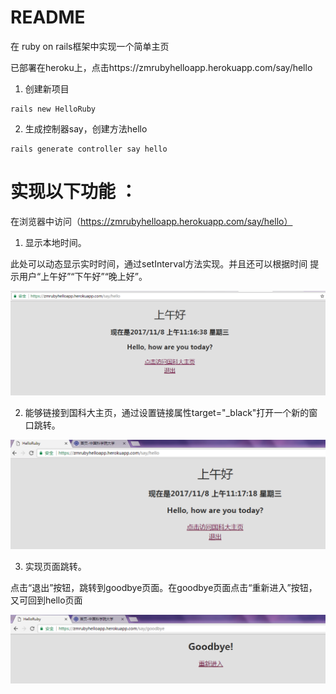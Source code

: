 # README

在 ruby on rails框架中实现一个简单主页

已部署在heroku上，点击https://zmrubyhelloapp.herokuapp.com/say/hello

1. 创建新项目
```
rails new HelloRuby
```

2. 生成控制器say，创建方法hello
```
rails generate controller say hello
```

# 实现以下功能 ：

在浏览器中访问（https://zmrubyhelloapp.herokuapp.com/say/hello）

1. 显示本地时间。

此处可以动态显示实时时间，通过setInterval方法实现。并且还可以根据时间 提示用户“上午好”“下午好”“晚上好”。

<img src="/lib/1.png">

2. 能够链接到国科大主页，通过设置链接属性target="_black"打开一个新的窗口跳转。

<img src="/lib/2.png">

3. 实现页面跳转。

点击“退出”按钮，跳转到goodbye页面。在goodbye页面点击“重新进入”按钮，又可回到hello页面

<img src="/lib/3.png">
